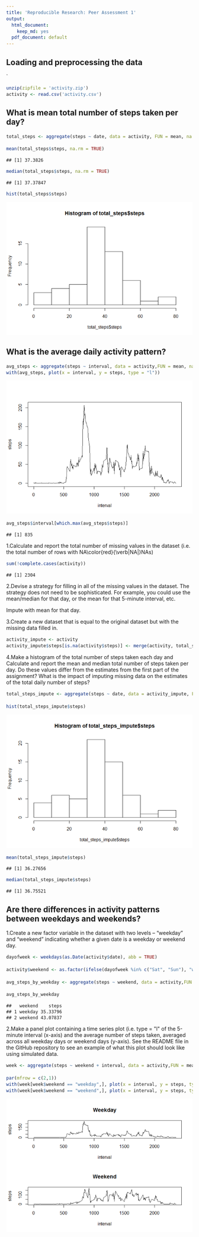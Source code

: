 ```yaml
---
title: 'Reproducible Research: Peer Assessment 1'
output:
  html_document:
    keep_md: yes
  pdf_document: default
---
```



## Loading and preprocessing the data
`

```r
unzip(zipfile = 'activity.zip')
activity <- read.csv('activity.csv')
```


## What is mean total number of steps taken per day?

```r
total_steps <- aggregate(steps ~ date, data = activity, FUN = mean, na.rm = TRUE)

mean(total_steps$steps, na.rm = TRUE)
```

```
## [1] 37.3826
```

```r
median(total_steps$steps, na.rm = TRUE)
```

```
## [1] 37.37847
```


```r
hist(total_steps$steps)
```

![](PA1_template_files/figure-html/unnamed-chunk-3-1.png)<!-- -->


## What is the average daily activity pattern?


```r
avg_steps <- aggregate(steps ~ interval, data = activity,FUN = mean, na.rm = TRUE)
with(avg_steps, plot(x = interval, y = steps, type = "l"))
```

![](PA1_template_files/figure-html/unnamed-chunk-4-1.png)<!-- -->

```r
avg_steps$interval[which.max(avg_steps$steps)]
```

```
## [1] 835
```


1.Calculate and report the total number of missing values in the dataset (i.e. the total number of rows with NA\color{red}{\verb|NA|}NAs)


```r
sum(!complete.cases(activity))
```

```
## [1] 2304
```


2.Devise a strategy for filling in all of the missing values in the dataset. The strategy does not need to be sophisticated. For example, you could use the mean/median for that day, or the mean for that 5-minute interval, etc.

Impute with mean for that day.


3.Create a new dataset that is equal to the original dataset but with the missing data filled in.


```r
activity_impute <- activity
activity_impute$steps[is.na(activity$steps)] <- merge(activity, total_steps, by = "date")$steps.y[is.na(activity$steps)]
```


4.Make a histogram of the total number of steps taken each day and Calculate and report the mean and median total number of steps taken per day. Do these values differ from the estimates from the first part of the assignment? What is the impact of imputing missing data on the estimates of the total daily number of steps?


```r
total_steps_impute <- aggregate(steps ~ date, data = activity_impute, FUN = mean)

hist(total_steps_impute$steps)
```

![](PA1_template_files/figure-html/unnamed-chunk-8-1.png)<!-- -->

```r
mean(total_steps_impute$steps)
```

```
## [1] 36.27656
```

```r
median(total_steps_impute$steps)
```

```
## [1] 36.75521
```



## Are there differences in activity patterns between weekdays and weekends?

1.Create a new factor variable in the dataset with two levels – “weekday” and “weekend” indicating whether a given date is a weekday or weekend day.



```r
dayofweek <- weekdays(as.Date(activity$date), abb = TRUE)

activity$weekend <- as.factor(ifelse(dayofweek %in% c("Sat", "Sun"), "weekend", "weekday"))

avg_steps_by_weekday <- aggregate(steps ~ weekend, data = activity,FUN = mean, na.rm = TRUE)

avg_steps_by_weekday
```

```
##   weekend    steps
## 1 weekday 35.33796
## 2 weekend 43.07837
```


2.Make a panel plot containing a time series plot (i.e. type = "l" of the 5-minute interval (x-axis) and the average number of steps taken, averaged across all weekday days or weekend days (y-axis). See the README file in the GitHub repository to see an example of what this plot should look like using simulated data.



```r
week <- aggregate(steps ~ weekend + interval, data = activity,FUN = mean, na.rm = TRUE)

par(mfrow = c(2,1))
with(week[week$weekend == "weekday",], plot(x = interval, y = steps, type = "l", main = "Weekday"))
with(week[week$weekend == "weekend",], plot(x = interval, y = steps, type = "l", main = "Weekend"))
```

![](PA1_template_files/figure-html/unnamed-chunk-10-1.png)<!-- -->


